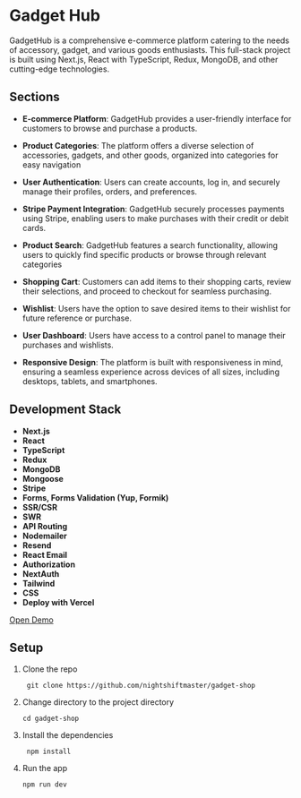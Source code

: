 # Gadget Hub

GadgetHub is a comprehensive e-commerce platform catering to the needs of accessory, gadget, and various goods enthusiasts. This full-stack project is built using Next.js, React with TypeScript, Redux, MongoDB, and other cutting-edge technologies.

## Sections

- **E-commerce Platform**: GadgetHub provides a user-friendly interface for customers to browse and purchase a products.

- **Product Categories**: The platform offers a diverse selection of accessories, gadgets, and other goods, organized into categories for easy navigation

- **User Authentication**: Users can create accounts, log in, and securely manage their profiles, orders, and preferences.

- **Stripe Payment Integration**: GadgetHub securely processes payments using Stripe, enabling users to make purchases with their credit or debit cards.

- **Product Search**: GadgetHub features a search functionality, allowing users to quickly find specific products or browse through relevant categories

- **Shopping Cart**: Customers can add items to their shopping carts, review their selections, and proceed to checkout for seamless purchasing.

- **Wishlist**: Users have the option to save desired items to their wishlist for future reference or purchase.

- **User Dashboard**: Users have access to a control panel to manage their purchases and wishlists.

- **Responsive Design**: The platform is built with responsiveness in mind, ensuring a seamless experience across devices of all sizes, including desktops, tablets, and smartphones.

## Development Stack

- **Next.js**
- **React**
- **TypeScript**
- **Redux**
- **MongoDB**
- **Mongoose**
- **Stripe**
- **Forms, Forms Validation (Yup, Formik)**
- **SSR/CSR**
- **SWR**
- **API Routing**
- **Nodemailer**
- **Resend**
- **React Email**
- **Authorization**
- **NextAuth**
- **Tailwind**
- **CSS**
- **Deploy with Vercel**

[Open Demo](https://gadget-hub-shop.vercel.app)

<!-- ![image](./public/demo.gif) -->

## Setup

1. Clone the repo

   ```shell
    git clone https://github.com/nightshiftmaster/gadget-shop
   ```

2. Change directory to the project directory

   ```shell
   cd gadget-shop
   ```

3. Install the dependencies

   ```shell
    npm install
   ```

4. Run the app

   ```shell
   npm run dev
   ```
